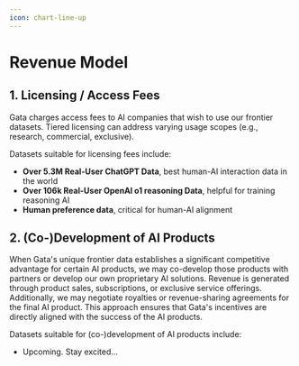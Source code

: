 ```yaml
---
icon: chart-line-up
---
```


# Revenue Model

## 1. Licensing / Access Fees

Gata charges access fees to AI companies that wish to use our frontier datasets. Tiered licensing can address varying usage scopes (e.g., research, commercial, exclusive).

Datasets suitable for licensing fees include:

* **Over 5.3M Real-User ChatGPT Data**, best human-AI interaction data in the world
* **Over 106k Real-User OpenAI o1 reasoning Data**, helpful for training reasoning AI
* **Human preference data**, critical for human-AI alignment

## 2. (Co-)Development of AI Products

When Gata's unique frontier data establishes a significant competitive advantage for certain AI products, we may co-develop those products with partners or develop our own proprietary AI solutions. Revenue is generated through product sales, subscriptions, or exclusive service offerings. Additionally, we may negotiate royalties or revenue-sharing agreements for the final AI product. This approach ensures that Gata's incentives are directly aligned with the success of the AI products.

Datasets suitable for (co-)development of AI products include:

* Upcoming. Stay excited...

